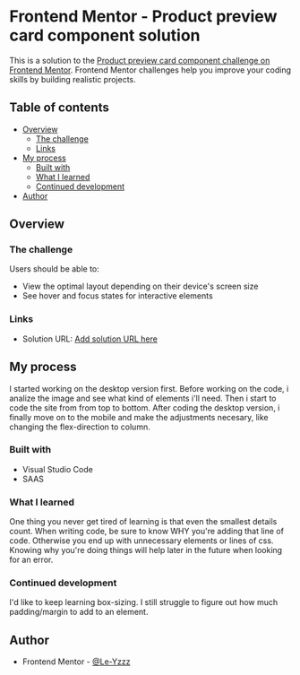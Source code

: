 # Frontend Mentor - Product preview card component solution

This is a solution to the [Product preview card component challenge on Frontend Mentor](https://www.frontendmentor.io/challenges/product-preview-card-component-GO7UmttRfa). Frontend Mentor challenges help you improve your coding skills by building realistic projects.

## Table of contents

- [Overview](#overview)
  - [The challenge](#the-challenge)
  - [Links](#links)
- [My process](#my-process)
  - [Built with](#built-with)
  - [What I learned](#what-i-learned)
  - [Continued development](#continued-development)
- [Author](#author)

## Overview

### The challenge

Users should be able to:

- View the optimal layout depending on their device's screen size
- See hover and focus states for interactive elements

### Links

- Solution URL: [Add solution URL here](https://le-yzzz.github.io/product-preview-card/)

## My process

I started working on the desktop version first. Before working on the code, i analize the image and see what kind of elements i'll need. Then i start to code the site from from top to bottom. After coding the desktop version, i finally move on to the mobile and make the adjustments necesary, like changing the flex-direction to column.

### Built with

- Visual Studio Code
- SAAS

### What I learned

One thing you never get tired of learning is that even the smallest details count. When writing code, be sure to know WHY you're adding that line of code. Otherwise you end up with unnecessary elements or lines of css. Knowing why you're doing things will help later in the future when looking for an error.

### Continued development

I'd like to keep learning box-sizing. I still struggle to figure out how much padding/margin to add to an element.

## Author

- Frontend Mentor - [@Le-Yzzz](https://www.frontendmentor.io/profile/Le-Yzzz)
